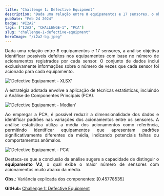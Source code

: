 ```yaml
---
title: "Challenge 1: Defective Equipment"
description: "Dada uma relação entre 8 equipamentos e 17 sensores, o objetivo é determinar qual equipamento pode estar defeituoso com base no número de acionamentos registrados por cada sensor."
pubDate: "Feb 24 2024"
badge: "#I2A2"
tags: ["I2A2", "CHALLENGE-1", "PCA"]
slug: "challenge-1-defective-equipment"
heroImage: "/i2a2-bg.jpeg"
---
```


<p style="text-align: justify">
    Dada uma relação entre 8 equipamentos e 17 sensores, a análise objetiva identificar possíveis defeitos nos equipamentos com base no número de acionamentos registrados por cada sensor. O conjunto de dados inclui exclusivamente informações sobre o número de vezes que cada sensor foi acionado para cada equipamento.
</p>

!['Defective Equipament - XLSX'](https://henriquesilva.dev/defective-equipment-xlsx.png "Defective Equipament - XLSX")

<p style="text-align: justify">
    A estratégia adotada envolve a aplicação de técnicas estatísticas, incluindo a Análise de Componentes Principais (PCA).
</p>

!['Defective Equipament - Median'](https://henriquesilva.dev/defective-equipment-median.png "Defective Equipament - Median")

<p style="text-align: justify">
    Ao empregar a PCA, é possível reduzir a dimensionalidade dos dados e identificar padrões nas variações dos acionamentos entre os sensores. A análise estatística utiliza a média dos acionamentos como referência, permitindo identificar equipamentos que apresentam padrões significativamente diferentes da média, indicando potenciais falhas ou comportamentos anômalos.
</p>

!['Defective Equipament - PCA'](https://henriquesilva.dev/defective-equipment-pca.png "Defective Equipament - PCA")

<p style="text-align: justify">
    Destaca-se que a conclusão da análise sugere a capacidade de distinguir o <b>equipamento V3</b>, o qual exibe o maior número de sensores com acionamentos muito abaixo da média.
</p>

<p style="text-align: justify">
    <b>Obs.:</b> Variância explicada dos componentes: [0.45778535]
</p>

<b>GitHub:</b> [Challenge 1: Defective Equipment](https://github.com/henriquehsilva/I2A2-Training/tree/main/Challenge%201/Defective%20Equipment)
